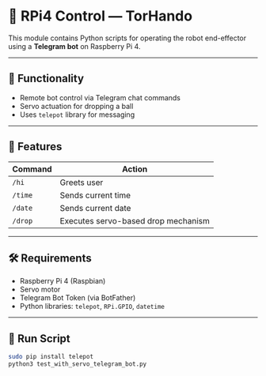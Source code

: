 
# 📲 RPi4 Control — TorHando

This module contains Python scripts for operating the robot end-effector using a **Telegram bot** on Raspberry Pi 4.

---

## 🤖 Functionality

- Remote bot control via Telegram chat commands
- Servo actuation for dropping a ball
- Uses `telepot` library for messaging

---

## 📜 Features

| Command | Action |
|---------|--------|
| `/hi`   | Greets user |
| `/time` | Sends current time |
| `/date` | Sends current date |
| `/drop` | Executes servo-based drop mechanism |

---

## 🛠 Requirements

- Raspberry Pi 4 (Raspbian)
- Servo motor
- Telegram Bot Token (via BotFather)
- Python libraries: `telepot`, `RPi.GPIO`, `datetime`

---

## 🚀 Run Script

```bash
sudo pip install telepot
python3 test_with_servo_telegram_bot.py
```
